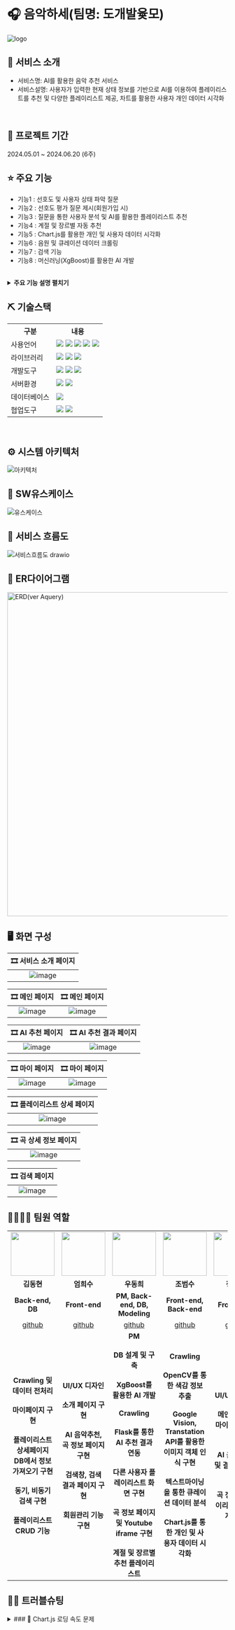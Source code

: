 # 🎧 음악하세(팀명: 도개발윷모)
![logo](https://github.com/Eehnodu/FinalProject/assets/155136516/07cf47d0-5747-48c2-aeda-164d28d4f8be)


## 👀 서비스 소개
* 서비스명: AI를 활용한 음악 추천 서비스
* 서비스설명: 사용자가 입력한 현재 상태 정보를 기반으로 AI를 이용하여 플레이리스트를 추천 및 다양한 플레이리스트 제공, 차트를 활용한 사용자 개인 데이터 시각화
<br>


## 📅 프로젝트 기간
2024.05.01 ~ 2024.06.20 (6주)
<br>

## ⭐ 주요 기능
* 기능1 : 선호도 및 사용자 상태 파악 질문
* 기능2 : 선호도 평가 질문 제시(회원가입 시)
* 기능3 : 질문을 통한 사용자 분석 및 AI를 활용한 플레이리스트 추천
* 기능4 : 계절 및 장르별 자동 추천
* 기능5 : Chart.js를 활용한 개인 및 사용자 데이터 시각화
* 기능6 : 음원 및 큐레이션 데이터 크롤링
* 기능7 : 검색 기능
* 기능8 : 머신러닝(XgBoost)를 활용한 AI 개발
<br>

<details>
<summary><b>주요 기능 설명 펼치기</b></summary>
<div markdown="1">

* 기능1,2 : 선호도 및 사용자 상태 파악 질문 및 제시시<br>
  <br>선호도 질문
  ```
  # DB에 저장된 정보 가져오기
  @RequestMapping("/joiningSurvey")
	public List<SurveyVO> joiningSurvey(HttpSession session) {
		if (session != null) {
			session.invalidate();
		}

		List<SurveyVO> SurveyList = surveyMapper.joiningSurvey();

		return SurveyList;
	}
  
  # ajax를 통해 반환
  $.ajax({
            url: `${cpath}/joiningProcess`,
            type: "post",
            data: $("form").serialize(),
            success: function(response) {
               // console.log(response);
               $.ajax({
                  url: `${cpath}/joiningSurvey`,
                  type: "post",
                  success: function(result) { // 결과 성공 콜백함수
                     window.history.pushState({}, '', `${cpath}/`);
                     console.log(response);
                     console.log(result);
                     
                     // console.log(response); response 가져
                     // 선언된 변수에 초기 HTML 구조를 설정합니다.
                     
                     // 선호도 조사 꾸미기
                     let htmlContent = `
  
    <form id="toggleForm" onsubmit="handleSubmit(event)">
      <fieldset class="checkbox-group">
      <h4 class="h4survey">선호도 조사</h4>
        <legend class="checkbox-group-legend">Choose your favorites</legend>
        <legend class="three">최대 3개까지 선택해주세요</legend>`;
  ```
  <br>상태파악 질문
  ```
  @GetMapping("/AIrecommend")
	public String AIrecommend(Model model) {
		Random ran = new Random();
		List<SurveyVO> Que = surveyMapper.aiQuestion();
		List<SurveyVO> Ans = surveyMapper.aiAnswer();
		Map<String, List<SurveyVO>> questionMap = new HashMap<>();
		Map<String, List<SurveyVO>> answerMap = new HashMap<>();

		// 카테고리 초기화
		String[] categories = { "emotion", "situation", "place", "people", "genre" };
		for (String category : categories) {
			questionMap.put(category, new ArrayList<>());
			answerMap.put(category, new ArrayList<>());
		}

		// 질문을 카테고리별로 분류
		for (SurveyVO que : Que) {
			if (questionMap.containsKey(que.getSurItem())) {
				questionMap.get(que.getSurItem()).add(que);
			}
		}

		// 답변을 카테고리별로 분류
		for (SurveyVO ans : Ans) {
			if (answerMap.containsKey(ans.getSurItem())) {
				answerMap.get(ans.getSurItem()).add(ans);
			}
		}

		// 랜덤 질문을 모델에 추가
		for (String category : categories) {
			List<SurveyVO> ques = questionMap.get(category);
			if (!ques.isEmpty()) {
				model.addAttribute(category + "Que", ques.get(ran.nextInt(ques.size())));
			}
		}

		// 모든 답변을 모델에 추가
		for (String category : categories) {
			model.addAttribute(category + "Ans", answerMap.get(category));
		}

		return "AIrecommend";
	}

  ```
* 기능3 : 질문을 통한 사용자 분석 및 AI를 활용한 플레이리스트 추천
```
@GetMapping("/playlistDetail")
	public String playlistDetail(@RequestParam(name = "response", required = false) List<String> responses, Model model,
			HttpSession session) {
		List<Integer> result = new ArrayList<>();
		if (responses != null) {
			try {
				for (String response : responses) {
					result.add(Integer.parseInt(response));
				}

				String input_keywords = "";
				String input_tag = "";
				String input_genre = "";
				String description = "";

				SurveyVO vo = new SurveyVO();
				for (int i = 0; i < result.size(); i++) {
					vo.setSurIdx(result.get(i));
					description = surveyMapper.aiSurveyAnser(vo).getSurDesc();
					input_keywords += " " + description;
					input_tag += "#" + description + " ";
					if (i == 4) {
						input_genre = description;
					}
				}

				// Model 객체에 선택했던 키워드와 장르 추가
				session.setAttribute("input_keywords", input_keywords.toString().trim());
				session.setAttribute("input_tag", input_tag.toString().trim());
				session.setAttribute("input_genre", input_genre);

				// 회원인지 아닌지 구분하여 context에 저장
				MemberVO member = (MemberVO) session.getAttribute("member");
				String memId = (member != null) ? member.getMemId() : "guest"; // 회원이 아니면 "guest"로 설정

				// 회원의 선호도 장르를 담을 리스트 생성
				List<SurveyVO> preGenre = new ArrayList<>();
				if (member != null) {
					for (PreferenceVO preCon : preferenceMapper.getMemPreCon(memId)) {
						preGenre.add(surveyMapper.getMemPreGenre(preCon));
					}
				}
				// 개인 선호도 장르를 모델에 담기
				model.addAttribute("preGenre", preGenre);

				try {
					for (String response : responses) {
						Map<String, Object> params = new HashMap<>();
						params.put("memId", memId);
						params.put("surIdx", Integer.parseInt(response));
						contextMapper.insertContext(params);
					}
				} catch (Exception e) {
				}

				// Flask API 호출
				String url = "http://localhost:5000/recommend";

				// 요청 바디 생성
				Map<String, String> requestBody = new HashMap<>();
				requestBody.put("keywords", input_keywords.trim());
				requestBody.put("genre", input_genre);

				// HttpHeaders 설정
				HttpHeaders headers = new HttpHeaders();
				headers.add("Content-Type", "application/json");

				// 요청 엔티티 생성
				HttpEntity<Map<String, String>> requestEntity = new HttpEntity<>(requestBody, headers);

				// 요청 보내기 및 응답 받기
				ResponseEntity<String[]> responseEntity = restTemplate.exchange(url, HttpMethod.POST, requestEntity,
						String[].class);

				// 추천 결과를 모델에 추가
				String[] recommendations = responseEntity.getBody();
				List<String> recommendationList = Arrays.asList(recommendations); // 추천 결과를 리스트로 변환
				session.setAttribute("recommendations", recommendationList); // 모델에 리스트로 추가

				List<MusicVO> musicList = new ArrayList<>();
				MusicVO musicvo = new MusicVO();

				// 추천 받은 노래의 음원 정보 가져오기
				for (String list : recommendationList) {
					String[] parts = list.split(" - ", 2);
					if (parts.length == 2) {
						musicvo.setArtist(parts[0]); // 가수
						musicvo.setTitle(parts[1]); // 곡명
					} else {
						// 만약 구분자가 없는 경우 (예외 처리)
						musicvo.setArtist(list);
						musicvo.setTitle("");
					}
					// MusicVO에서 일치하는 정보 가져와야함
					if (musicMapper.getMusic(musicvo) != null) {
						musicList.add(musicMapper.getMusic(musicvo));
					}
				}

				// 가져온 음원의 정보를 'musicList'라는 모델에 추가
				session.setAttribute("musicList", musicList);

			} catch (HttpServerErrorException e) {
				// 서버 오류 처리
				model.addAttribute("error", "서버 오류가 발생했습니다: " + e.getMessage());
			} catch (RestClientException e) {
				// 클라이언트 오류 처리
				model.addAttribute("error", "요청 중 오류가 발생했습니다: " + e.getMessage());
			} catch (NumberFormatException e) {
				// 숫자 형식 오류 처리
				model.addAttribute("error", "잘못된 응답 형식입니다: " + e.getMessage());
			} catch (Exception e) {
				// 일반적인 예외 처리
				model.addAttribute("error", "예기치 않은 오류가 발생했습니다: " + e.getMessage());
			}

			return "playlistDetail";
		} else {
			return "redirect:/"; // responses가 null인 경우 리디렉션
		}
	}
```
* 기능4 : 계절 및 장르별 자동 추천<br>
  <br>계절별 추천
  ```
  @GetMapping("/")
	public String intro(Model model, HttpSession session) {

		MemberVO memvo = (MemberVO) session.getAttribute("member");
		if (memvo != null) {
			return "redirect:/mainPage";
		}

		try {
			// 현재 날짜에서 월을 가져오기
			LocalDate currentDate = LocalDate.now();
			Month currentMonth = currentDate.getMonth();

			// 월에 따라 계절 결정
			String season = "";
			switch (currentMonth) {
			case DECEMBER:
			case JANUARY:
			case FEBRUARY:
				season = "겨울";
				break;
			case MARCH:
			case APRIL:
			case MAY:
				season = "봄";
				break;
			case JUNE:
			case JULY:
			case AUGUST:
				season = "여름";
				break;
			case SEPTEMBER:
			case OCTOBER:
			case NOVEMBER:
				season = "가을";
				break;
			}

			// 장르 리스트
			List<SurveyVO> genres = surveyMapper.getSeasonGenre();

			// 랜덤으로 장르 선택
			Random random = new Random();
			String genre = genres.get(random.nextInt(genres.size())).getSurDesc();

			// Flask API 호출
			String url = "http://localhost:5000/recommend";

			// 요청 바디 생성
			Map<String, String> requestBody = new HashMap<>();
			requestBody.put("keywords", season);
			requestBody.put("genre", genre);

			// HttpHeaders 설정
			HttpHeaders headers = new HttpHeaders();
			headers.add("Content-Type", "application/json");

			// 요청 엔티티 생성
			HttpEntity<Map<String, String>> requestEntity = new HttpEntity<>(requestBody, headers);

			// 요청 보내기 및 응답 받기
			ResponseEntity<String[]> responseEntity = restTemplate.exchange(url, HttpMethod.POST, requestEntity,
					String[].class);

			// 추천 결과를 모델에 추가
			String[] recommendations = responseEntity.getBody();
			List<String> recommendationList = Arrays.stream(recommendations).limit(6).collect(Collectors.toList()); // 추천
																													// 결과를
																													// 리스트로
																													// 변환
			session.setAttribute("seasonRec", recommendationList); // 모델에 리스트로 추가

			List<MusicVO> musicList = new ArrayList<>();
			MusicVO musicvo = new MusicVO();

			// 추천 받은 노래의 음원 정보 가져오기
			for (String list : recommendationList) {
				String[] parts = list.split(" - ", 2);
				if (parts.length == 2) {
					musicvo.setArtist(parts[0]); // 가수
					musicvo.setTitle(parts[1]); // 곡명
				} else {
					// 만약 구분자가 없는 경우 (예외 처리)
					musicvo.setArtist(list);
					musicvo.setTitle("");
				}
				// MusicVO에서 일치하는 정보 가져와야함
				MusicVO musicFromDB = musicMapper.getMusic(musicvo);
				if (musicFromDB != null) {
					musicList.add(musicFromDB);
				}
			}
			// 가져온 음원의 정보를 'musicList'라는 모델에 추가
			session.setAttribute("seasonList", musicList);
			session.setAttribute("seasonName", season + "에 어울리는 " + genre + "🎧");

		} catch (HttpServerErrorException e) {
			// 서버 오류 처리
			model.addAttribute("error", "서버 오류가 발생했습니다: " + e.getMessage());
		} catch (RestClientException e) {
			// 클라이언트 오류 처리
			model.addAttribute("error", "요청 중 오류가 발생했습니다: " + e.getMessage());
		} catch (Exception e) {
			// 일반적인 예외 처리
			model.addAttribute("error", "예기치 않은 오류가 발생했습니다: " + e.getMessage());
		}
		return "intro";
	}
  ```
  <br>장르별 추천
  ```
  @GetMapping("/mainPage")
	public String mainPage(HttpSession session, HttpServletRequest request, HttpServletResponse response) {

		// 사랑받는 노래 가져오기
		List<AiPlaylistVO> popularMusicList = aiplaylistMapper.getPopularMusic();
		List<MusicVO> popularMusic = new ArrayList<>();
		for (AiPlaylistVO music : popularMusicList) {
			popularMusic.add(musicMapper.getUserPlaylist(music.getMusicIdx()));
		}
		session.setAttribute("popularMusic", popularMusic);

		// 중간에 장르 자동 추천
		// 쿠키가 이미 있는지 확인
		Cookie recCookie = WebUtils.getCookie(request, "recCookie");

		// 세션에서 값을 읽음
		List<List<String>> allRecList = (List<List<String>>) session.getAttribute("recomendMusic");
		List<String> allSurveyList = (List<String>) session.getAttribute("recSurvey");
		List<Map.Entry<Integer, SurveyVO>> indexList = (List<Map.Entry<Integer, SurveyVO>>) session
				.getAttribute("indexList");
		List<List<MusicVO>> allRecMusicList = (List<List<MusicVO>>) session.getAttribute("recMusic");

		// null 초기화 방지
		boolean needNewData = recCookie == null || allRecList == null || allSurveyList == null || indexList == null
				|| allRecList.isEmpty() || allSurveyList.isEmpty() || indexList.isEmpty();

		if (needNewData) {
			// 장르와 선택지 리스트 가져오기
			List<SurveyVO> surveyList = surveyMapper.getRecSurvey();
			List<SurveyVO> genreList = surveyMapper.getSeasonGenre();

			// Map을 사용하여 설문 항목을 저장
			Map<String, List<String>> surveyMap = new HashMap<>();
			surveyMap.put("emotion", new ArrayList<>());
			surveyMap.put("situation", new ArrayList<>());
			surveyMap.put("place", new ArrayList<>());
			surveyMap.put("people", new ArrayList<>());

			for (SurveyVO survey : surveyList) {
				List<String> list = surveyMap.get(survey.getSurItem());
				if (list != null) {
					list.add(survey.getSurDesc());
				}
			}

			Random random = new Random();

			// 각 장르에 대한 추천 리스트를 담을 리스트 초기화
			allRecList = new ArrayList<>();
			allSurveyList = new ArrayList<>();
			indexList = new ArrayList<>();

			for (int i = 0; i < genreList.size(); i++) {
				indexList.add(new AbstractMap.SimpleEntry<>(i, genreList.get(i)));
			}

			for (Map.Entry<Integer, SurveyVO> entry : indexList) {
				String recGen = entry.getValue().getSurDesc();

				// 각 항목별로 랜덤 선택
				String recEmotion = surveyMap.get("emotion").get(random.nextInt(surveyMap.get("emotion").size()));
				String recSituation = surveyMap.get("situation").get(random.nextInt(surveyMap.get("situation").size()));
				String recPlace = surveyMap.get("place").get(random.nextInt(surveyMap.get("place").size()));
				String recPeople = surveyMap.get("people").get(random.nextInt(surveyMap.get("people").size()));

				String recStr = recEmotion + " " + recSituation + " " + recPlace + " " + recPeople;

				// 각 단어 앞에 '#' 추가
				String recSurvey = ("#" + recGen + " " + "#" + recStr.replaceAll(" ", " #")).trim();

				// Flask API 호출
				String url = "http://localhost:5000/recommend";

				// 요청 바디 생성
				Map<String, String> requestBody = new HashMap<>();
				requestBody.put("keywords", recStr);
				requestBody.put("genre", recGen);

				// HttpHeaders 설정
				HttpHeaders headers = new HttpHeaders();
				headers.add("Content-Type", "application/json");

				// 요청 엔티티 생성
				HttpEntity<Map<String, String>> requestEntity = new HttpEntity<>(requestBody, headers);

				try {
					// 요청 보내기 및 응답 받기
					ResponseEntity<String[]> responseEntity = restTemplate.exchange(url, HttpMethod.POST, requestEntity,
							String[].class);

					// 추천 결과를 모델에 추가
					String[] recommendations = responseEntity.getBody();
					if (recommendations != null) {
						List<String> recList = Arrays.asList(recommendations);
						allRecList.add(recList);
						allSurveyList.add(recSurvey);
					}
				} catch (Exception e) {
					e.printStackTrace();
				}
			}

			// 세션에 추천 데이터를 저장
			session.setAttribute("recomendMusic", allRecList);
			session.setAttribute("recSurvey", allSurveyList);
			session.setAttribute("indexList", indexList);

			// 세션 식별자를 쿠키에 저장
			Cookie recCookieNew = new Cookie("recCookie", session.getId());
			recCookieNew.setMaxAge(24 * 60 * 60); // 1 day
			recCookieNew.setPath("/");
			response.addCookie(recCookieNew);
		}

		// 추천 받은 노래의 음원 정보 가져오기
		if (allRecMusicList == null || allRecMusicList.isEmpty()) {
			allRecMusicList = new ArrayList<>();
			for (List<String> recList : allRecList) {
				List<MusicVO> recMusicList = new ArrayList<>();
				for (String list : recList) {
					MusicVO musicvo = new MusicVO();
					String[] parts = list.split(" - ", 2);
					if (parts.length == 2) {
						musicvo.setArtist(parts[0]); // 가수
						musicvo.setTitle(parts[1]); // 곡명
					} else {
						// 만약 구분자가 없는 경우 (예외 처리)
						musicvo.setArtist(list);
						musicvo.setTitle("");
					}
					// MusicVO에서 일치하는 정보 가져와야함
					MusicVO musicFromDB = musicMapper.getRecMusic(musicvo);
					if (musicFromDB != null) {
						recMusicList.add(musicFromDB);
					}
				}
				allRecMusicList.add(recMusicList);
			}

			// 각 장르별로 가져온 음원의 정보를 'recMusic'라는 세션에 추가
			session.setAttribute("recMusic", allRecMusicList);
		}

		// 다른 사람은 뭐듣지? 값 가져오기
		MemberVO memvo = (MemberVO) session.getAttribute("member");

		if (memvo == null) {
			return "redirect:/";
		}

		String memId = memvo.getMemId();

		try {
			// 다른 사람의 mypl 정보 가져오기
			List<MyPlaylistVO> otherIdxList = myplaylistMapper.getOtherPl(memId);
			session.setAttribute("otherIdxList", otherIdxList);

			// 가져온 idx를 이용해서 개인의 playlist 가져오기
			List<List<AiPlaylistVO>> otherPlList = new ArrayList<>();
			// 가져온 playlist 정보에서 선택했던 tag 가져오기
			List<List<Integer>> otherSurIdxList = new ArrayList<>();
			// 가져은 playlist 정보에서 musicIdx 가져오기
			List<List<Integer>> otherMusicIdxList = new ArrayList<>();

			for (MyPlaylistVO other : otherIdxList) {
				// 가져온 playlist 정보
				List<AiPlaylistVO> tempPlList = aiplaylistMapper.getOtherPl(other);
				otherPlList.add(tempPlList);

				if (!tempPlList.isEmpty()) {
					AiPlaylistVO tempPl = tempPlList.get(0);

					// 각 contextIdx에 대한 surIdx 값을 가져오기
					int[] contextIdxArray = { tempPl.getContextIdx(), tempPl.getContextIdx2(), tempPl.getContextIdx3(),
							tempPl.getContextIdx4(), tempPl.getContextIdx5() };

					List<Integer> surIdxList = new ArrayList<>();
					for (int contextIdx : contextIdxArray) {
						surIdxList.add(contextMapper.getOtherSurIdx(contextIdx).getSurIdx());
					}

					otherSurIdxList.add(surIdxList);

					// playlist에서 musicIDx 가져오기
					List<Integer> musicIdxList = new ArrayList<>();
					for (AiPlaylistVO albumCov : tempPlList) {
						musicIdxList.add(albumCov.getMusicIdx());
					}
					otherMusicIdxList.add(musicIdxList);
				}
			}

			// 가져온 surIdx를 통해서 surDesc정보 가져오기
			List<String> otherSurDescList = new ArrayList<>();
			for (List<Integer> surIdxList : otherSurIdxList) {
				String otherSurDesc = "";
				for (int surIdx : surIdxList) {
					// surIdx에 해당하는 Desc값 가져오기
					otherSurDesc += "#" + surveyMapper.getOtherSurDesc(surIdx).getSurDesc() + " ";
				}
				otherSurDescList.add(otherSurDesc.trim());
			}
			// 가져온 musicIdx를 이용해서 albumCov 가져오기
			List<List<String>> otherAlbumCovList = new ArrayList<>();
			for (List<Integer> musicIdxList : otherMusicIdxList) {
				List<String> albumCovList = new ArrayList<>();
				for (int i = 0; i < 4; i++) {
					albumCovList.add(musicMapper.getOtherAlbumCov(musicIdxList.get(i)).getAlbumCov());
				}
				otherAlbumCovList.add(albumCovList);
			}

			// 가져온 otherPlaylist 정보를 session에 저장
			session.setAttribute("otherPlList", otherPlList);
			session.setAttribute("otherSurIdxList", otherSurIdxList);
			session.setAttribute("otherSurDescList", otherSurDescList);
			session.setAttribute("otherAlbumCovList", otherAlbumCovList);
			return "mainPage";

		} catch (Exception e) {
			return "redirect:/";
		}
	}
  ```
* 기능5 : Chart.js를 활용한 개인 및 사용자 데이터 시각화
```
# 차트에 필요한 값 가져오기
@RequestMapping("/getMypage")
	@ResponseBody
	public ResponseEntity<Map<String, Object>> getMypage(HttpSession session) {
	    String flaskApiUrl = "http://localhost:5000";
	    RestTemplate restTemplate = new RestTemplate();

	    // Initialize data variables
	    List<Map<String, Object>> genreData = null;
	    List<Map<String, Object>> emotionData = null;
	    List<Map<String, Object>> topSongsData = null;

	    try {
	        // Retrieve memid from session
	        MemberVO mvo = (MemberVO) session.getAttribute("member");
	        if (mvo == null || mvo.getMemId() == null) {
	            System.out.println("Member or MemId is null");
	            return ResponseEntity.status(HttpStatus.BAD_REQUEST).body(null);
	        }
	        String input_memid = mvo.getMemId();
	        System.out.println("input_memid mypage : " + input_memid);

	        // Prepare the request body (input_memid)
	        Map<String, String> requestBody = new HashMap<>();
	        requestBody.put("memid", input_memid);

	        HttpHeaders headers = new HttpHeaders();
	        headers.setContentType(MediaType.APPLICATION_JSON);
	        HttpEntity<Map<String, String>> requestEntity = new HttpEntity<>(requestBody, headers);

	        // Fetch genre data
	        try {
	            ResponseEntity<List<Map<String, Object>>> genreResponseEntity = restTemplate.exchange(
	                    flaskApiUrl + "/getmygenre", HttpMethod.POST, requestEntity, new ParameterizedTypeReference<List<Map<String, Object>>>() {});
	            genreData = genreResponseEntity.getBody();
	            System.out.println("genre_data : " + genreData);
	        } catch (Exception e) {
	            System.out.println("Error fetching genre data: " + e.getMessage());
	            e.printStackTrace();
	            return ResponseEntity.status(HttpStatus.INTERNAL_SERVER_ERROR).body(null);
	        }

	        // Fetch emotion data
	        try {
	            ResponseEntity<List<Map<String, Object>>> emotionResponseEntity = restTemplate.exchange(
	                    flaskApiUrl + "/getmyemotion", HttpMethod.POST, requestEntity, new ParameterizedTypeReference<List<Map<String, Object>>>() {});
	            emotionData = emotionResponseEntity.getBody();
	            System.out.println("emotion_data : " + emotionData);
	        } catch (Exception e) {
	            System.out.println("Error fetching emotion data: " + e.getMessage());
	            e.printStackTrace();
	            return ResponseEntity.status(HttpStatus.INTERNAL_SERVER_ERROR).body(null);
	        }

	        // Fetch top songs by genre
	        try {
	            ResponseEntity<List<Map<String, Object>>> topsongsResponseEntity = restTemplate.exchange(
	                    flaskApiUrl + "/getmytopsongs", HttpMethod.POST, requestEntity, new ParameterizedTypeReference<List<Map<String, Object>>>() {});
	            topSongsData = topsongsResponseEntity.getBody();
	            System.out.println("top_songs_by_genre : " + topSongsData);
	        } catch (Exception e) {
	            System.out.println("Error fetching top songs data: " + e.getMessage());
	            e.printStackTrace();
	            return ResponseEntity.status(HttpStatus.INTERNAL_SERVER_ERROR).body(null);
	        }

	        // Combine all data into a single map
	        Map<String, Object> responseData = new HashMap<>();
	        responseData.put("genre_data", genreData);
	        responseData.put("emotion_data", emotionData);
	        responseData.put("top_songs_by_genre", topSongsData);

	        return ResponseEntity.ok(responseData);
	    } catch (Exception e) {
	        // Log the exception properly
	        System.out.println("General error: " + e.getMessage());
	        e.printStackTrace();
	        // Return appropriate HTTP status code and message in case of error
	        return ResponseEntity.status(HttpStatus.INTERNAL_SERVER_ERROR).body(null);
	    }
	}
```
* 기능6 : 음원 및 큐레이션 데이터 크롤링<br>
  <br> 음원 크롤링
  ![image](https://github.com/Eehnodu/Eumakase/assets/155121578/f0123431-28b1-4aa8-a546-5ac811ae8a00)
  <br> 큐레이션 크롤링
  ![image](https://github.com/Eehnodu/Eumakase/assets/155121578/37219bab-352d-4060-b5f4-3438748eff71)
* 기능7 : 검색 기능
  ```
  @GetMapping("/search")
	public String search(@RequestParam("searchKeyword") String searchKeyword ,Model model) {
		System.out.println(searchKeyword);
		List<MusicVO> musiclist = musicMapper.searchMusicByTitle(searchKeyword);
		List<MyPlaylistVO> myplaylist = myplaylistMapper.searchPlaylist(searchKeyword);
		
		List<Map<String, String>> contextList = new ArrayList<>();
		List<String> albumCovList = new ArrayList<>();

		for (MyPlaylistVO mvo : myplaylist) {
		    Map<String, String> context = surveyMapper.context_in_surDesc(mvo.getMyplIdx());
		    contextList.add(context);

		    List<MusicVO> albumcov = musicMapper.myplIdxgetmusic(mvo.getMyplIdx());
		    for (MusicVO i : albumcov) {
		        albumCovList.add(i.getAlbumCov());
		    }
		}
		
		model.addAttribute("contextList",contextList);
		model.addAttribute("albumCovList",albumCovList);
		model.addAttribute("myplaylist", myplaylist);
		model.addAttribute("keyword", searchKeyword);
		model.addAttribute("searching_music", musiclist);
		
		return "search";
	}
  ```
* 기능8 : 머신러닝(XgBoost)를 활용한 AI 개발
```
# 필요한 열 제외
data = data.drop(columns=['curArtist', 'curTitle'])

# curExplain, curHead, curObject를 결합하여 새로운 컬럼 생성
data['combined'] = data['curExplain'].astype(str) + ' ' + data['curHead'].astype(str) + ' ' + data['curObject'].astype(str)

# 범주형 변수를 category 타입으로 변환
categorical_cols = ['curColor', 'curColor2', 'curColor3', 'genre', 'song']
for col in categorical_cols:
    data[col] = data[col].astype('category')

# 'song' 열을 Label Encoding
label_encoder = LabelEncoder()
data['song'] = label_encoder.fit_transform(data['song'])

# LabelEncoder 저장
with open('label_encoder1.pkl', 'wb') as le_file:
    pickle.dump(label_encoder, le_file)

# TF-IDF 벡터화
tfidf_vectorizer = TfidfVectorizer(max_features=5000, ngram_range=(1, 2), min_df=2, max_df=0.8)
tfidf_matrix = tfidf_vectorizer.fit_transform(data['combined'])

# TF-IDF 결과를 데이터프레임으로 변환
tfidf_df = pd.DataFrame(tfidf_matrix.toarray(), columns=tfidf_vectorizer.get_feature_names_out())

# TF-IDF Vectorizer 저장
with open('tfidf_vectorizer1.pkl', 'wb') as tv_file:
    pickle.dump(tfidf_vectorizer, tv_file)

# TF-IDF 행렬 저장
with open('tfidf_matrix1.pkl', 'wb') as tm_file:
    pickle.dump(tfidf_matrix, tm_file)

# 모델 학습에 사용할 데이터 준비 (curExplain, curHead, curObject, combined 열 제거)
X = pd.concat([data[['curColor', 'curPer', 'curColor2', 'curPer2', 'curColor3', 'curPer3', 'genre']].reset_index(drop=True), tfidf_df.reset_index(drop=True)], axis=1)
y = data['song']

# DMatrix 생성
dtrain = xgb.DMatrix(X, label=y, enable_categorical=True)

# LabelEncoder 저장
with open('label_encoder1.pkl', 'wb') as le_file:
    pickle.dump(label_encoder, le_file)
    
    # TF-IDF Vectorizer 저장
with open('tfidf_vectorizer1.pkl', 'wb') as tv_file:
    pickle.dump(tfidf_vectorizer, tv_file)

# TF-IDF 행렬 저장
with open('tfidf_matrix1.pkl', 'wb') as tm_file:
    pickle.dump(tfidf_matrix, tm_file)

# 모델 파라미터 설정
params = {
    'objective': 'multi:softmax',
    'learning_rate': 0.05,
    'max_depth': 6,
    'num_class': len(label_encoder.classes_)
}

# 학습 시간 측정
start_time = time.time()
model = xgb.train(params, dtrain, num_boost_round=100)
end_time = time.time()

# 학습 시간
training_time = end_time - start_time
print(f'학습 시간: {training_time} 초')

# 모델 저장
with open('xgboost_model1.pkl', 'wb') as f:
    pickle.dump(model, f)

# 예측 수행 및 랜덤 추천 함수
def recommend_random_songs(model, label_encoder, tfidf_vectorizer, tfidf_matrix, input_keywords, input_genre, n_recommendations=500, n_random=20):
    # 입력 키워드를 TF-IDF 벡터화
    input_vector = tfidf_vectorizer.transform([input_keywords])
    
    # 코사인 유사도 계산
    cosine_sim = cosine_similarity(input_vector, tfidf_matrix)
    
    # 입력한 장르와 일치하는 인덱스 필터링
    genre_indices = data[data['genre'] == input_genre].index
    
    # 유사도가 높은 순서로 정렬된 인덱스
    sorted_indices = genre_indices[np.argsort(-cosine_sim[0][genre_indices])]
    
    # 상위 n개의 유사한 노래 추천
    recommended_song_indices = sorted_indices[:n_recommendations]
    recommended_songs = label_encoder.inverse_transform(data.loc[recommended_song_indices, 'song'])
    
    # n개의 랜덤 추천 노래 선택
    random_recommendations = random.sample(list(recommended_songs), n_random)
    
    return random_recommendations

# 저장된 모델 불러오기
with open('xgboost_model1.pkl', 'rb') as f:
    loaded_model = pickle.load(f)
```
</div>
</details>

## ⛏ 기술스택
<table>
    <tr>
        <th>구분</th>
        <th>내용</th>
    </tr>
    <tr>
        <td>사용언어</td>
        <td>
            <img src="https://img.shields.io/badge/Java-ED8B00?style=for-the-badge&logo=openjdk&logoColor=white"/>
            <img src="https://img.shields.io/badge/HTML5-E34F26?style=for-the-badge&logo=HTML5&logoColor=white"/>
            <img src="https://img.shields.io/badge/CSS3-1572B6?style=for-the-badge&logo=CSS3&logoColor=white"/>
            <img src="https://img.shields.io/badge/JavaScript-F7DF1E?style=for-the-badge&logo=JavaScript&logoColor=white"/>
	    <img src="https://img.shields.io/badge/Python-3776AB?style=for-the-badge&logo=python&logoColor=white"/>
        </td>
    </tr>
    <tr>
        <td>라이브러리</td>
        <td>
	<img src="https://img.shields.io/badge/AJAX-FFFFFF?style=for-the-badge"/>
	<img src="https://img.shields.io/badge/BootStrap-7952B3?style=for-the-badge&logo=BootStrap&logoColor=white"/>
          <img src="https://img.shields.io/badge/spring-6DB33F?style=for-the-badge&logo=spring&logoColor=white">
        </td>
    </tr>
    <tr>
        <td>개발도구</td>
        <td>
	    <img src="https://img.shields.io/badge/Eclipse-2C2255?style=for-the-badge&logo=Eclipse&logoColor=white"/>
            <img src="https://img.shields.io/badge/VSCode-007ACC?style=for-the-badge&logo=VisualStudioCode&logoColor=white"/>
	    <img src="https://img.shields.io/badge/Jupyter%20Notebook-F37626.svg?&style=for-the-badge&logo=Jupyter&logoColor=white"/> 
        </td>
    </tr>
    <tr>
        <td>서버환경</td>
        <td>
            <img src="https://img.shields.io/badge/Apache Tomcat-D22128?style=for-the-badge&logo=Apache Tomcat&logoColor=white"/>
            <img src="https://img.shields.io/badge/Flask-000000?style=for-the-badge&logo=Flask&logoColor=white"/> 
        </td>
    </tr>
    <tr>
        <td>데이터베이스</td>
        <td>
            <img src="https://img.shields.io/badge/mysql-4479A1?style=for-the-badge&logo=mysql&logoColor=white">
        </td>
    </tr>
    <tr>
        <td>협업도구</td>
        <td>
            <img src="https://img.shields.io/badge/Git-F05032?style=for-the-badge&logo=Git&logoColor=white"/>
            <img src="https://img.shields.io/badge/GitHub-181717?style=for-the-badge&logo=GitHub&logoColor=white"/>
        </td>
    </tr>
</table>


<br>

## ⚙ 시스템 아키텍처
![아키텍처](https://github.com/Envoy-VC/awesome-badges/assets/155121578/85619e76-a6f6-4cd8-8680-18dd34177faa)
<br>

## 📌 SW유스케이스
![유스케이스](https://github.com/Eehnodu/Project/assets/155121578/3f63bc55-87c4-45ad-ad3d-eac5cff29e1f)
<br>

## 📌 서비스 흐름도
![서비스흐름도 drawio](https://github.com/Eehnodu/FinalProject/assets/155136516/f075a2c5-248b-4966-a844-db612f811ac3)
<br>

## 📌 ER다이어그램
<img width="741" alt="ERD(ver Aquery)" src="https://github.com/Eehnodu/crawling_test/assets/155121578/a98b1740-c2f2-487b-992e-c85420a637b6">
<br>

## 🖥 화면 구성







|🎞 서비스 소개 페이지 |
|:---:|
| ![image](https://github.com/Eehnodu/Eumakase/assets/155121578/a22a46ae-acdb-4455-84a9-b0f377d9a605)|

|🎞 메인 페이지 |🎞 메인 페이지 |
|:---:|:---:|
|![image](https://github.com/Eehnodu/Eumakase/assets/155121578/9057a45d-6694-455e-a970-f9c8904096ea)|![image](https://github.com/Eehnodu/Eumakase/assets/155121578/f5b4c6e5-13eb-4595-94b2-720216f13287)|

|🎞 AI 추천 페이지 |🎞 AI 추천 결과 페이지 |
|:---:|:---:|
|![image](https://github.com/Eehnodu/Eumakase/assets/155121578/359e8810-c346-4b05-8cdb-68b24220d6cc)|![image](https://github.com/Eehnodu/Eumakase/assets/155121578/dcfd1290-0e16-4909-9f69-ec93ea146815)|

|🎞 마이 페이지 |🎞 마이 페이지 |
|:---:|:---:|
|![image](https://github.com/Eehnodu/Eumakase/assets/155121578/74621c9a-d005-4682-8b9a-0ba228bd5f6a)|![image](https://github.com/Eehnodu/Eumakase/assets/155121578/881db3e7-0880-4fed-a740-02eb900da717)|

|🎞 플레이리스트 상세 페이지 |
|:---:|
|![image](https://github.com/Eehnodu/Eumakase/assets/155121578/d8e56db6-9f4c-4926-be85-9988ae7505f5)|

|🎞 곡 상세 정보 페이지 |
|:---:|
|![image](https://github.com/Eehnodu/Eumakase/assets/155121578/5a873cc5-cbc6-4b1b-bd35-280a81a726d2)|

|🎞 검색 페이지 |
|:---:|
|![image](https://github.com/Eehnodu/Eumakase/assets/155121578/697a3821-bc2a-45f7-9bc5-80bfe9651b10)|



## 👨‍👩‍👦‍👦 팀원 역할
<table>
  <tr>
    <td align="center"><img src="https://i.namu.wiki/i/GirsrnQUH-q5qbVv871h4zLg_H1X25k25qY-Vr5DcO6xV8MWdcENwySAA0M62Xyurjt3ezZUbPm7GoVYJRRXWGIAXpWJ0_zsEH0mxNsLH2S_GX54w9exBaOg6io06JjbYZRHQiPSyUwPoLzRFA5aeQ.webp" width="100" height="100"/></td>
    <td align="center"><img src="https://mb.ntdtv.kr/assets/uploads/2019/01/Screen-Shot-2019-01-08-at-4.31.55-PM-e1546932545978.png" width="100" height="100"/></td>
    <td align="center"><img src="https://github.com/2024-SMHRD-KDT-BigData-23/FitNeeds/assets/155136709/60cfda0f-23f4-4e5d-a953-12565033b91b" height="100"/></td>
    <td align="center"><img src="https://i.pinimg.com/236x/ed/bb/53/edbb53d4f6dd710431c1140551404af9.jpg" width="100" height="100"/></td>
    <td align="center"><img src="https://pbs.twimg.com/media/B-n6uPYUUAAZSUx.png" width="100" height="100"/></td>
  </tr>
  <tr>
    <td align="center"><strong>김동현</strong></td>
    <td align="center"><strong>엄희수</strong></td>
    <td align="center"><strong>우동희</strong></td>
    <td align="center"><strong>조범수</strong></td>
    <td align="center"><strong>정규원</strong></td>
  </tr>
  <tr>
    <td align="center"><b>Back-end, DB</b></td>
    <td align="center"><b>Front-end</b></td>
    <td align="center"><b>PM, Back-end, DB, Modeling</b></td>
    <td align="center"><b>Front-end, Back-end</b></td>
    <td align="center"><b>Front-end</b></td>
  </tr>
  <tr>
    <td align="center"><a href="https://github.com/dohdark" target='_blank'>github</a></td>
    <td align="center"><a href="https://github.com/heesooooooo" target='_blank'>github</a></td>
    <td align="center"><a href="https://github.com/Eehnodu" target='_blank'>github</a></td>
    <td align="center"><a href="https://github.com/beomsu-j" target='_blank'>github</a></td>
    <td align="center"><a href="https://github.com/Jungkyuwonnn" target='_blank'>github</a></td>
  </tr>
  <tr>
    <td align="center"><b>Crawling 및 데이터 전처리<br><br>마이페이지 구현<br><br>플레이리스트 상세페이지 DB에서 정보 가져오기 구현<br><br>동기, 비동기 검색 구현<br><br>플레이리스트 CRUD 기능<br></td>
    <td align="center"><b>UI/UX 디자인<br><br>소개 페이지 구현<br><br>AI 음악추천, 곡 정보 페이지 구현<br><br>검색창, 검색 결과 페이지 구현<br><br>회원관리 기능 구현<br></td>
    <td align="center"><b>PM<br><br>DB 설계 및 구축<br><br>XgBoost를 활용한 AI 개발<br><br>Crawling<br><br>Flask를 통한 AI 추천 결과 연동<br><br>다른 사용자 플레이리스트 화면 구현<br><br>곡 정보 페이지 및 Youtube iframe 구현<br><br>계절 및 장르별 추천 플레이리스트<br></td>
    <td align="center"><b>Crawling<br><br>OpenCV를 통한 색감 정보 추출<br><br>Google Vision, Transtation API를 활용한 이미지 객체 인식 구현<br><br>텍스트마이닝을 통한 큐레이션 데이터 분석<br><br>Chart.js를 통한 개인 및 사용자 데이터 시각화<br></b></td>
    <td align="center"><b>UI/UX 디자인<br><br>메인 페이지, 마이페이지 구현<br><br>AI 음악 추천 및 결과 페이지 구현<br><br>곡 정보, 플레이리스트 페이지 구현<br></b></td>
  </tr>
</table>

## 🤾‍♂️ 트러블슈팅


<details>
<summary>
### 🔨 Chart.js 로딩 속도 문제<br>
</summary>
- 문제<br>
	
  STS와 MySQL 연결 및 시각화의 어려움
  Value Object와 컨트롤러 호출의 빈번함
  Chart를 불러오는 과정에서 화면에 늦게 출력되는 시간이 10초 이상 걸림.

- 원인<br>

  STS에서 Mybatis를 이용하여 데이터를 가져옴
  데이터의 볼륨과 거치는 테이블이 많아서 속도 저하가 된다고 생각함.
 
- 해결방안<br>

  Pymysql에서 SQL쿼리문으로 해결하여 flask를 통해 값을 받아옴.
 
- 코드<br>
```
# pymysql 연결
def get_connection():
    return pymysql.connect(
        host='project-db-cgi.smhrd.com',
        port=3307,
        user='ehroqkfdbcah',
        password='q1w2e3!@#',
        db='ehroqkfdbcah',
        charset='utf8',
        cursorclass=pymysql.cursors.DictCursor
    )

# 값을 불러오는 sql문
def get_my_genre(input_memid):
    conn = get_connection()
    try:
        with conn.cursor() as cursor:
            get_context_sql = """
                SELECT s.surDesc, COUNT(*) as count
                FROM tb_context c
                JOIN tb_survey s ON c.surIdx = s.surIdx
                WHERE c.memId = %s
                  AND s.surType = 'A'
                  AND s.surItem = 'genre'
                GROUP BY s.surDesc
                ORDER BY count DESC
                LIMIT 3;
            """
            cursor.execute(get_context_sql, (input_memid))
            results = cursor.fetchall()
            mygenre_list = [{'surDesc': row['surDesc'], 'count': row['count']} for row in results]
            return mygenre_list
    finally:
        conn.close()

# sts와 flask 연결
@app.route('/getmygenre', methods=['POST'])
def get_my_genre_endpoint():
    content = request.json
    input_memid = content['memid']
    genre_data = get_my_genre(input_memid)
    return jsonify(genre_data).

```

</details>



